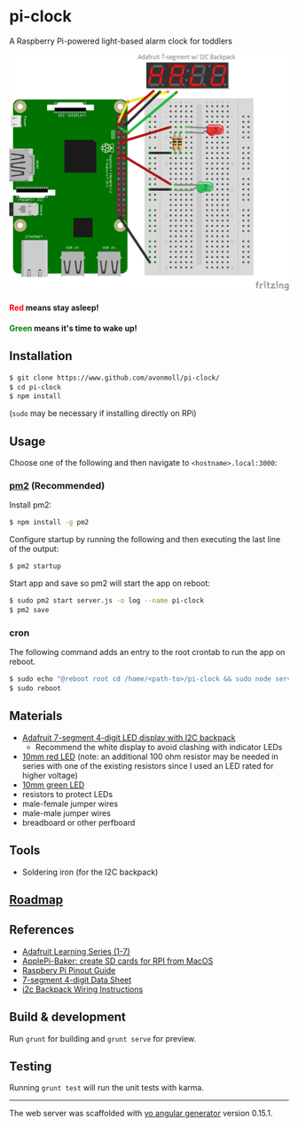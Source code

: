 # pi-clock

A Raspberry Pi-powered light-based alarm clock for toddlers

![pi-clock_schematic](pi-clock_schematic.png)

#### <span style="color:red">Red</span> means stay asleep!

#### <span style="color:green">Green</span> means it's time to wake up!

## Installation

```sh
$ git clone https://www.github.com/avonmoll/pi-clock/
$ cd pi-clock
$ npm install
```

(`sudo` may be necessary if installing directly on RPi)

## Usage

Choose one of the following and then navigate to `<hostname>.local:3000`:

### [pm2](pm2.keymetrics.io) (Recommended)

Install pm2: 

```sh
$ npm install -g pm2
```

Configure startup by running the following and then executing the last line of the output: 

```sh
$ pm2 startup
```

Start app and save so pm2 will start the app on reboot: 

```sh
$ sudo pm2 start server.js -o log --name pi-clock
$ pm2 save
```

### cron

The following command adds an entry to the root crontab to run the app on reboot.

```sh
$ sudo echo "@reboot root cd /home/<path-to>/pi-clock && sudo node server.js >> log 2>&1 &" >> /etc/crontab
$ sudo reboot
```

## Materials

-   [Adafruit 7-segment 4-digit LED display with I2C backpack](https://www.adafruit.com/products/1002)
    -   Recommend the white display to avoid clashing with indicator LEDs
-   [10mm red LED](https://www.taydaelectronics.com/led-10mm-red-water-clear-ultra-bright.html) (note: an additional 100 ohm resistor may be needed in series with one of the existing resistors since I used an LED rated for higher voltage)
-   [10mm green LED](https://www.taydaelectronics.com/led-10mm-green-water-clear-ultra-bright.html)
-   resistors to protect LEDs
-   male-female jumper wires
-   male-male jumper wires
-   breadboard or other perfboard

## Tools

-   Soldering iron (for the I2C backpack)

## [Roadmap](https://trello.com/b/iP9hs92d/pi-clock)

## References

-   [Adafruit Learning Series (1-7)](https://learn.adafruit.com/series/learn-raspberry-pi)
-   [ApplePi-Baker: create SD cards for RPI from MacOS](https://www.tweaking4all.com/software/macosx-software/macosx-apple-pi-baker/)
-   [Raspbery Pi Pinout Guide](https://pinout.xyz/)
-   [7-segment 4-digit Data Sheet](https://cdn-shop.adafruit.com/datasheets/865datasheet.pdf)
-   [i2c Backpack Wiring Instructions](https://learn.adafruit.com/adafruit-led-backpack/0-dot-56-seven-segment-backpack)

## Build & development

Run `grunt` for building and `grunt serve` for preview.

## Testing

Running `grunt test` will run the unit tests with karma.

* * *

The web server was scaffolded with [yo angular generator](https://github.com/yeoman/generator-angular)
version 0.15.1.

